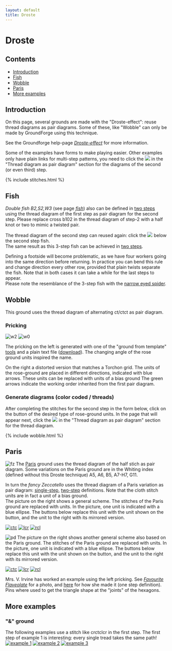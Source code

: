 ```yaml
---
layout: default
title: Droste
---
```


# Droste

## Contents

* [Introduction](#introduction)
* [Fish](#fish)
* [Wobble](#wobble)
* [Paris](#paris)
* [More examples](#more-examples)

## Introduction

On this page, several grounds are made with the "Droste-effect": reuse thread diagrams as pair diagrams. Some of these, like "Wobble" can only be made by GroundForge using this technique.      

See the Groundforge help-page [_Droste-effect_][pg-droste] for more information.  

Some of the examples have forms to make playing easier. Other examples only have plain links for multi-step patterns, you need to click the ![](../images/wand.png) in the "Thread diagram as pair diagram" section for the diagrams of the second (or even third) step.                  

{% include stitches.html %}

[pg-droste]: /GroundForge-help/Droste-effect

## Fish

_Double fish B2,S2,W3_ (see page [_fish_][fish-page])
also can be defined in [two steps][F3-223] using the thread diagram of the first step as pair diagram for the second step. Please replace <span class="elem">cross b102</span> in the thread diagram of step-2 with a <span class="stch">half knot</span> or two to mimic a twisted pair.       

The thread diagram of the second step can reused again: click the ![](../images/wand.png) below the second step fish.       
The same result as this 3-step fish can be achieved in [two steps][F2-223].          

Defining a footside will become problematic, as we have four workers going into the same direction before returning. In practice you can bend this rule and change direction every other row, provided that plain twists separate the fish. Note that in both cases it can take a while for the last steps to appear.    
Please note the resemblance of the 3-step fish with the [narrow eyed spider][ne-spiders-page]. 

[ne-spiders-page]: ../docs/spiders#spiders-with-a-narrow-eye
[fish-page]: ../docs/fish#fish-notation

[F2-223]: /GroundForge/droste.html?patchWidth=6&patchHeight=14&b1=ctct&a2=ctct&b3=ct&a4=ctct&b5=ctc&b6=ctcl&a6=ctc&b7=ctc&a7=ctcr&droste2=ctc,b30=tct,b44=a45=b15=b14=tt,b64=a74=ttctctt&tile=-4,5-,-5,5-,-5,21,88&footsideStitch=ctctt&tileStitch=ctct&headsideStitch=ctctt&shiftColsSW=0&shiftRowsSW=7&shiftColsSE=2&shiftRowsSE=7

[F3-223]: /GroundForge/droste.html?patchWidth=6&patchHeight=6&a1=ctc&a2=cr&a3=c&a4=lc&droste2=ctc,a10=a11=ctcrr,a20=a21=a40=ctct,a30=ct,,,,&droste3=ctc,a300=tct,a104=a114=ttctctt,a204=a205=a404=a405=tt,&tile=8,1,8,1,&footsideStitch=ctctt&tileStitch=ctct&headsideStitch=ctctt&shiftColsSW=0&shiftRowsSW=4&shiftColsSE=1&shiftRowsSE=4

## Wobble

This ground uses the thread diagram of alternating <span class="stch">ct/ctct</span> as pair diagram.

### Pricking

![w2][p-wobble-2]
![w0][p-wobble-0]
<p style="clear: both"></p>

The pricking on the left is generated with one of the "ground from template" [tools](/inkscape-bobbinlace/Ground-from-Template) and a plain text file (<a href="../data/wobble.txt" download>download</a>). The changing angle of the rose ground units inspired the name.
                
On the right a distorted version that matches a Torchon grid. The units of the rose-ground are placed in different directions, indicated with blue arrows. These units can be replaced with units of a bias ground The green arrows indicate the working order inherited from the first pair diagram.

[p-wobble-0]: ../images/droste/wobble.svg?align=right "wobble, distorted" 
[p-wobble-2]: ../images/droste/wobble2.svg?align=left "wobble"

### Generate diagrams (color coded / threads)

After completing the stitches for the second step in the form below, click on the button of the desired type of rose-ground units. In the page that will appear next, click the ![](../images/wand.png) in the "Thread diagram as pair diagram" section for the thread diagram.

{% include wobble.html %}

## Paris

![fz][p-fancy-z]
The [Paris] ground uses the thread diagram of the half stich as pair diagram. Some variations on the Paris ground are in the Whiting index (defined without this Droste technique) A5, A6, B5, A7-H7, G11. 

In turn the _fancy Zeccatello_ uses the thread diagram of a Paris variation as pair diagram: [single-step][F12], [two-step][F12-droste] definitions. 
Note that the cloth stitch units are in fact a unit of a bias ground.    
The picture on the right shows a general scheme. The stitches of the Paris ground are replaced with units. In the picture, one unit is indicated with a blue ellipse. The buttons below replace this unit with the unit shown on the button, and the unit to the right with its mirrored version.          
              
[![ctc][i-paris-ctc]][Z-paris-ctc] 
[![lcr][i-paris-lcr]][Z-paris-lcr] 
[![rcl][i-paris-rcl]][Z-paris-rcl] 
<p style="clear: both"></p>

![pd][p-paris-droste]
The picture on the right shows another general scheme also based on the Paris ground. The stitches of the Paris ground are replaced with units. In the picture, one unit is indicated with a blue ellipse. The buttons below replace this unit with the unit shown on the button,  and the unit to the right with its mirrored version.           
              
[![ctc][p-paris-ctc]][T-paris-ctc] 
[![lcr][p-paris-lcr]][T-paris-lcr] 
[![rcl][p-paris-rcl]][T-paris-rcl] 
<p style="clear: both"></p>

Mrs. V. Irvine has worked an example using the left pricking. See [_Favourite Flaveolate_][p-VI-001] for a photo, and [here][t-VI-001] for how she made it (one step definition). Pins where used to get the triangle shape at the "joints" of the hexagons.      

[p-paris-droste]: ../images/droste/paris-droste-0.svg?align=right "variation on fancy Zeccatello"
[p-fancy-z]: ../images/droste/paris-droste-f12.svg?align=right "fancy Zeccatello"
[p-paris-lcr]: ../images/droste/paris-lcr.svg "bias ground via lcr"
[p-paris-rcl]: ../images/droste/paris-rcl.svg "bias ground via rcl"
[p-paris-ctc]: ../images/droste/paris-ctc.svg "rose ground via ctc"
[i-paris-lcr]: ../images/droste/i-paris-lcr.svg "bias grond via lcr"
[i-paris-rcl]: ../images/droste/i-paris-rcl.svg "bias ground via rcl"
[i-paris-ctc]: ../images/droste/i-paris-ctc.svg "rose ground via ctc"
[p-VI-001]: https://www.flickr.com/photos/veronika_irvine/23167573524/in/album-72157649379176771/

[Paris]: /GroundForge/droste?tile=-5&tileStitch=ct&droste2=ctct&patchWidth=5&patchHeight=6&shiftColsSW=-2&shiftRowsSW=0&shiftColsSE=1&shiftRowsSE=1
[F12]: /GroundForge/stitches?whiting=F12_P190&patchWidth=10&patchHeight=10&f1=ctc&d1=tctct&b1=ctc&g2=ctctctc&e2=tctct&c2=tctct&a2=ctctctc&f3=ctc&d3=tctct&b3=ctc&g4=ctcrrctc&f4=ctc&e4=ctcllctc&c4=ctcrrctc&b4=ctc&a4=ctcllctc&tile=-4-5-7--,b-5-5-c-,-5-5-5--,a15-58d-&footsideStitch=ctctt&tileStitch=ctc&headsideStitch=ctctt&shiftColsSW=-4&shiftRowsSW=4&shiftColsSE=4&shiftRowsSE=4
[Fxx-droste]: /GroundForge/droste?patchWidth=12&patchHeight=16&c1=clcrct&a1=crclct&d2=ctct&droste2=ctct,c11=a13=ctcllctc,a11=c13=ctcrrctc,d25=c10=c12=c14=ctc,d24=a10=a12=a14,a16=c15=ctctctc&tile=B-C-,---5&footsideStitch=ctctt&tileStitch=ctc&headsideStitch=ctctt&shiftColsSW=-2&shiftRowsSW=2&shiftColsSE=2&shiftRowsSE=2
[F12-droste]: /GroundForge/droste?whiting=F12_P190&patchWidth=12&patchHeight=16&c1=clcrcl&a1=crclcr&d2=ctc&droste2=ctct,c11=ctcllctc,a11=ctcrrctc,a13=ctcllctcl,c13=ctcrrctcr,c10=c12=ctc,c14=ctcr,a14=ctcl,a10=a12=ctc,a15=c15=ctctctc,d20=ctctt,d23=tctct&tile=B-C-,---5&footsideStitch=ctctt&tileStitch=ctc&headsideStitch=ctctt&shiftColsSW=-2&shiftRowsSW=2&shiftColsSE=2&shiftRowsSE=2

[T-paris-rcl]: /GroundForge/droste?patchWidth=10&patchHeight=10&c1=crclct&a1=clcrct&d2=ctct&droste2=c15=a16=tctctct,a15=c16=tctct,d24=d25=tctct,c12=a12=tct,d20=d21=d22=d23=ctc,c10=c11=c13=c14=ctc,a10=a11=a13=a14=ctc,,&tile=B-C-,---5&tileStitch=ctc&shiftColsSW=-2&shiftRowsSW=2&shiftColsSE=2&shiftRowsSE=2
[T-paris-lcr]: /GroundForge/droste?patchWidth=10&patchHeight=10&c1=clcrct&a1=crclct&d2=ctct&droste2=c15=a16=tctctct,a15=c16=tctct,d24=d25=tctct,c12=a12=tct,d20=d21=d22=d23=ctc,c10=c11=c13=c14=ctc,a10=a11=a13=a14=ctc&tile=B-C-,---5&tileStitch=ctc&shiftColsSW=-2&shiftRowsSW=2&shiftColsSE=2&shiftRowsSE=2
[T-paris-ctc]: /GroundForge/droste?patchWidth=10&patchHeight=10&c1=ctct&a1=ctct&d2=ctct&droste2=a15=c14=tctctctct,d25=c15=c,d24=a14=c,c10=c11=c12=c13=ctctc,d20=d21=d22=d23=ctc,a10=a11=a12=a13=ctctc,,&tile=B-C-,---5&footsideStitch=ctctt&tileStitch=ctc&headsideStitch=ctctt&shiftColsSW=-2&shiftRowsSW=2&shiftColsSE=2&shiftRowsSE=2

[Z-paris-ctc]: /GroundForge/droste?patchWidth=10&patchHeight=10&c1=ctcl&a1=ctcr&d2=ctc&droste2=a14=c14=ctctct,d20=tctctc,d21=d22=c,d23=tctct,c10=a10=ctctc,c11=c12=a11=a12=c,c13=a13=tctct&tile=B-C-,---5&footsideStitch=ctctt&tileStitch=ctc&headsideStitch=ctctt&shiftColsSW=-2&shiftRowsSW=2&shiftColsSE=2&shiftRowsSE=2
[Z-paris-lcr]: /GroundForge/droste?patchWidth=10&patchHeight=10&c1=clcrcl&a1=crclcr&d2=ctc&droste2=a15=c15=tctctct,d20=tctct,d21=lcllcl,d22=rcrrcr,d23=tctct,c10=a10=ctct,c11=c13=a11=a13=ctc,c12=a12=c,c14=a14=tctc&tile=B-C-,---5&footsideStitch=ctctt&tileStitch=ctc&headsideStitch=ctctt&shiftColsSW=-2&shiftRowsSW=2&shiftColsSE=2&shiftRowsSE=2
[Z-paris-rcl]: /GroundForge/droste?patchWidth=10&patchHeight=10&c1=crclcl&a1=clcrcr&d2=ctc&droste2=a15=c15=tctctct,d20=tctct,d21=lcllcl,d22=rcrrcr,d23=tctct,c10=a10=ctct,c11=c13=a11=a13=ctc,c12=a12=c,c14=a14=tctc&tile=B-C-,---5&footsideStitch=ctctt&tileStitch=ctc&headsideStitch=ctctt&shiftColsSW=-2&shiftRowsSW=2&shiftColsSE=2&shiftRowsSE=2

[t-VI-001]: /GroundForge/stitches?patchWidth=30&patchHeight=15&g1=ctc&f1=ctpcl&d1=ctc&b1=ctpcr&a1=ctc&g2=ctpc&e2=ctc&c2=ctc&a2=ctpcl&g3=ctc&f3=ctpcl&d3=ctct&b3=ctpcr&a3=ctc&g4=ctcl&a4=ctcr&g6=ctcl&a6=ctcr&tile=89-k-01,7-5-5-4,1e-5-o8,4-----7,-------,9-----0&footsideStitch=ctctt&tileStitch=ctct&headsideStitch=ctctt&shiftColsSW=0&shiftRowsSW=6&shiftColsSE=7&shiftRowsSE=3

## More examples

### &quot;&amp;&quot; ground

The following examples use a stitch like <span class="stch">crctclcr</span> in the first step. The first step of example 1 is interesting: every single tread takes the same path!   
[![example 1][p-damp1]][D-LL-1]  [![example 2][p-damp2]][D-LL-2]  [![example 3][p-damp3]][D-LL-3]     

[D-LL-1]: /GroundForge/droste?patchWidth=8&patchHeight=8&a1=crctclcr&a2=clctcrcl&droste2=ctct&tile=1,8&footsideStitch=ctctt&tileStitch=ctc&headsideStitch=ctctt&shiftColsSW=0&shiftRowsSW=2&shiftColsSE=1&shiftRowsSE=2
[D-LL-2]: /GroundForge/droste?patchWidth=8&patchHeight=8&a1=crctclcr&droste2=ct,a18=ctct&tile=5-&footsideStitch=ctctt&tileStitch=ctct&headsideStitch=ctctt&shiftColsSW=-1&shiftRowsSW=1&shiftColsSE=1&shiftRowsSE=1
[D-LL-3]: /GroundForge/droste?patchWidth=8&patchHeight=8&a1=crctclcr&b2=clctcrcl&droste2=ctc,a18=ctct,a16=a17=ctcl,b26=b27=ctcr&tile=5-,-5&footsideStitch=ctctt&tileStitch=ctct&headsideStitch=ctctt&shiftColsSW=0&shiftRowsSW=2&shiftColsSE=2&shiftRowsSE=2

[p-damp1]: ../images/droste/damp1.png "droste-ll-1; EC-001"
[p-damp2]: ../images/droste/damp2.png "droste-ll-2"
[p-damp3]: ../images/droste/damp3.png "droste-ll-3"


